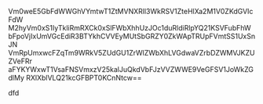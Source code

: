 Vm0weE5GbFdWWGhVYmtwT1ZtMVNXRll3WkRSV1ZteHlXa2M1V0ZKdGVIcFdW
M2hyVm0xS1IyTkliRmRXCk0xSlFWbXhhUzJOc1duRldiRlpYQ21KSVFubFhW
bFpoVjIxUmVGcEdiR3BTYkhCVVEyMUtSbGRZY0ZkWApTRUpFVmtSS1UxSnJN
VmRpUmxwcFZqTm9WRkV5ZUdGU1ZrWlZWbXhLVGdwaVZrbDZWMVJKZUZVeFRr
aFYKYWxwT1VsaFNSVmxzV25kalJuQkdVbFJzVVZWWE9VeGFSV1JoWkZGdlMy
RXlXblVLQ21kcGFBPT0KCnNtcw==

dfd